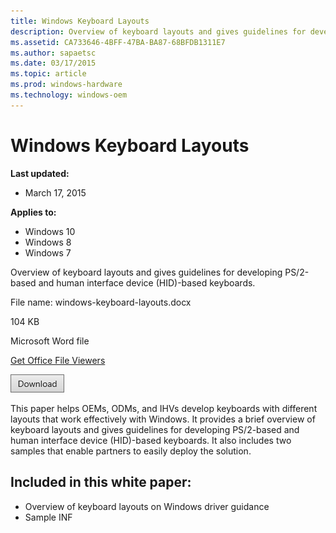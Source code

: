 ```yaml
---
title: Windows Keyboard Layouts
description: Overview of keyboard layouts and gives guidelines for developing PS/2-based and human interface device (HID)-based keyboards.
ms.assetid: CA733646-4BFF-47BA-BA87-68BFDB1311E7
ms.author: sapaetsc
ms.date: 03/17/2015
ms.topic: article
ms.prod: windows-hardware
ms.technology: windows-oem
---
```


# Windows Keyboard Layouts


**Last updated:**

-   March 17, 2015

**Applies to:**

-   Windows 10
-   Windows 8
-   Windows 7

Overview of keyboard layouts and gives guidelines for developing PS/2-based and human interface device (HID)-based keyboards.

File name: windows-keyboard-layouts.docx

104 KB

Microsoft Word file

[Get Office File Viewers](http://office.microsoft.com/downloads/office-online-file-converters-and-viewers-HA001044981.aspx)

[![click here to download](images/download.png)](http://download.microsoft.com/download/3/D/1/3D12C5B9-5635-45FB-94E3-0F95C84999B1/windows-keyboard-layouts.docx)

This paper helps OEMs, ODMs, and IHVs develop keyboards with different layouts that work effectively with Windows. It provides a brief overview of keyboard layouts and gives guidelines for developing PS/2-based and human interface device (HID)-based keyboards. It also includes two samples that enable partners to easily deploy the solution.

## <span id="Included_in_this_white_paper_"></span><span id="included_in_this_white_paper_"></span><span id="INCLUDED_IN_THIS_WHITE_PAPER_"></span>Included in this white paper:


-   Overview of keyboard layouts on Windows driver guidance
-   Sample INF





